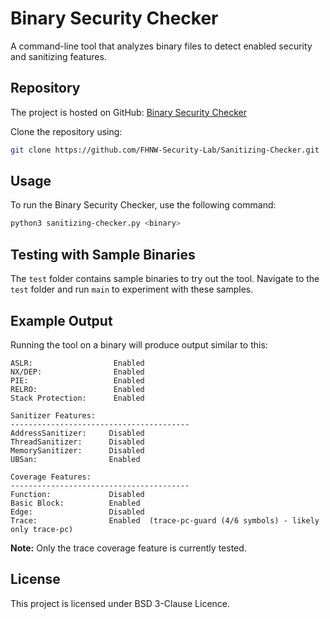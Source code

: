 # Binary Security Checker

A command-line tool that analyzes binary files to detect enabled security and sanitizing features.

## Repository

The project is hosted on GitHub: [Binary Security Checker](https://github.com/FHNW-Security-Lab/Sanitizing-Checker)

Clone the repository using:

```bash
git clone https://github.com/FHNW-Security-Lab/Sanitizing-Checker.git
```

## Usage

To run the Binary Security Checker, use the following command:

```bash
python3 sanitizing-checker.py <binary>
```

## Testing with Sample Binaries

The `test` folder contains sample binaries to try out the tool. Navigate to the `test` folder and run `main` to experiment with these samples.

## Example Output

Running the tool on a binary will produce output similar to this:

```
ASLR:                  Enabled
NX/DEP:                Enabled
PIE:                   Enabled
RELRO:                 Enabled
Stack Protection:      Enabled

Sanitizer Features:
----------------------------------------
AddressSanitizer:     Disabled
ThreadSanitizer:      Disabled
MemorySanitizer:      Disabled
UBSan:                Enabled

Coverage Features:
----------------------------------------
Function:             Disabled
Basic Block:          Enabled
Edge:                 Disabled
Trace:                Enabled  (trace-pc-guard (4/6 symbols) - likely only trace-pc)
```

**Note:** Only the trace coverage feature is currently tested.

## License

This project is licensed under BSD 3-Clause Licence.





